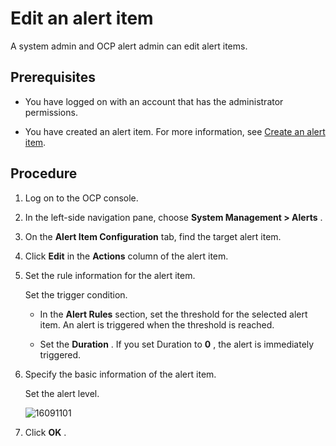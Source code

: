 Edit an alert item 
=======================================

A system admin and OCP alert admin can edit alert items. 

Prerequisites 
----------------------------------

* You have logged on with an account that has the administrator permissions.

  

* You have created an alert item. For more information, see [Create an alert item](../900.use-alert-management/200.create-an-alarm-item.md).

  




Procedure 
------------------------------

1. Log on to the OCP console.

   

2. In the left-side navigation pane, choose **System Management \> Alerts** .

   

3. On the **Alert Item Configuration** tab, find the target alert item.

   

4. Click **Edit** in the **Actions** column of the alert item.

   

5. Set the rule information for the alert item. 

   Set the trigger condition. 
   * In the **Alert Rules** section, set the threshold for the selected alert item. An alert is triggered when the threshold is reached.

     
   
   * Set the **Duration** . If you set Duration to **0** , the alert is immediately triggered.

     
   

   

6. Specify the basic information of the alert item. 

   Set the alert level.

   ![16091101](https://help-static-aliyun-doc.aliyuncs.com/assets/img/en-US/1314306461/p346294.png)
   

7. Click **OK** .

   




